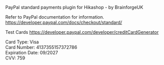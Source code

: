 PayPal standard payments plugin for Hikashop - by BrainforgeUK

Refer to PayPal documentation for information.
https://developer.paypal.com/docs/checkout/standard/

Test Cards
https://developer.paypal.com/developer/creditCardGenerator

Card Type: Visa<br/>
Card Number: 4137355157372786<br/>
Expiration Date: 09/2027<br/>
CVV: 759
